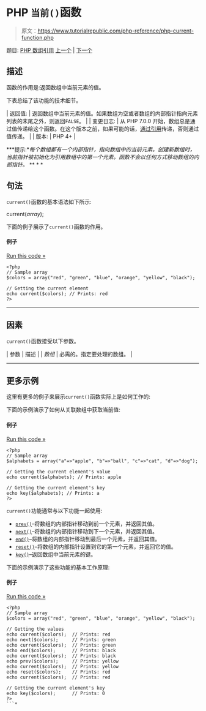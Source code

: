 # PHP `当前()`函数

> 原文：<https://www.tutorialrepublic.com/php-reference/php-current-function.php>

题目: [PHP 数组引用](php-array-functions.php) [上一个](php-count-function.php) | [下一个](php-end-function.php)

## 描述

函数的作用是:返回数组中当前元素的值。

下表总结了该功能的技术细节。

| 返回值: | 返回数组中当前元素的值。如果数组为空或者数组的内部指针指向元素列表的末尾之外，则返回`FALSE`。 |
| 变更日志: | 从 PHP 7.0.0 开始，数组总是通过值传递给这个函数。在这个版本之前，如果可能的话，[通过引用](/php-tutorial/php-functions.php#pass-arguments-by-reference)传递，否则通过值传递。 |
| 版本: | PHP 4+ |

 ***提示:**每个数组都有一个内部指针，指向数组中的当前元素。创建新数组时，当前指针被初始化为引用数组中的第一个元素。函数不会以任何方式移动数组的内部指针。*  ** * *

## 句法

`current()`函数的基本语法如下所示:

current(*array*);

下面的例子展示了`current()`函数的作用。

#### 例子

[Run this code »](../codelab.php?topic=php&file=get-the-current-element-in-an-array "Run this code to view the output")

```
<?php
// Sample array
$colors = array("red", "green", "blue", "orange", "yellow", "black");

// Getting the current element 
echo current($colors); // Prints: red
?>
```

* * *

## 因素

`current()`函数接受以下参数。

| 参数 | 描述 |
| *数组* | 必需的。指定要处理的数组。 |

* * *

## 更多示例

这里有更多的例子来展示`current()`函数实际上是如何工作的:

下面的示例演示了如何从关联数组中获取当前值:

#### 例子

[Run this code »](../codelab.php?topic=php&file=get-the-current-value-from-an-associative-array "Run this code to view the output")

```
<?php
// Sample array
$alphabets = array("a"=>"apple", "b"=>"ball", "c"=>"cat", "d"=>"dog");

// Getting the current element's value
echo current($alphabets); // Prints: apple

// Getting the current element's key
echo key($alphabets); // Prints: a
?>
```

`current()`功能通常与以下功能一起使用:

*   [`prev()`](php-prev-function.php)–将数组的内部指针移动到前一个元素，并返回其值。
*   [`next()`](php-next-function.php)–将数组的内部指针移动到下一个元素，并返回其值。
*   [`end()`](php-end-function.php)–将数组的内部指针移动到最后一个元素，并返回其值。
*   [`reset()`](php-reset-function.php)–将数组的内部指针设置到它的第一个元素，并返回它的值。
*   [`key()`](php-key-function.php)–返回数组中当前元素的键。

下面的示例演示了这些功能的基本工作原理:

#### 例子

[Run this code »](../codelab.php?topic=php&file=using-current-with-other-related-functions "Run this code to view the output")

```
<?php
// Sample array
$colors = array("red", "green", "blue", "orange", "yellow", "black");

// Getting the values 
echo current($colors);  // Prints: red
echo next($colors);     // Prints: green
echo current($colors);  // Prints: green
echo end($colors);      // Prints: black
echo current($colors);  // Prints: black
echo prev($colors);     // Prints: yellow
echo current($colors);  // Prints: yellow
echo reset($colors);    // Prints: red
echo current($colors);  // Prints: red

// Getting the current element's key
echo key($colors);      // Prints: 0
?>
```*